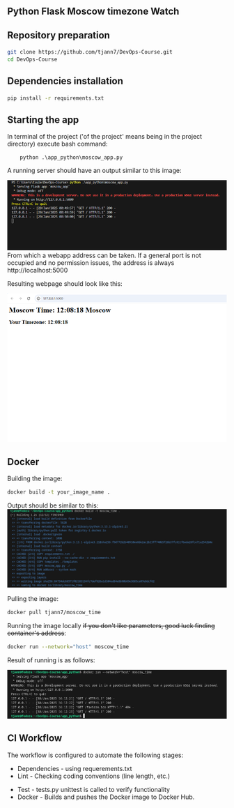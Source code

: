 ## Python Flask Moscow timezone Watch

## Repository preparation

```bash
git clone https://github.com/tjann7/DevOps-Course.git
cd DevOps-Course
```

## Dependencies installation

```bash
pip install -r requirements.txt
```

## Starting the app
In terminal of the project ('of the project' means being in the project directory) execute bash command:

        python .\app_python\moscow_app.py

A running server should have an output similar to this image:

![alt text](./images/image.png)
From which a webapp address can be taken. If a general port is not occupied and no permission issues, the address is always http://localhost:5000

Resulting webpage should look like this:

![alt text](./images/image1.png)

## Docker

Building the image:
```bash
docker build -t your_image_name .
```

Output should be similar to this:
![](images/image_docker1.png)

Pulling the image:
```bash
docker pull tjann7/moscow_time
```

Running the image locally ~~if you don't like parameters, good luck finding container's address~~:
```bash
docker run --network="host" moscow_time
```

Result of running is as follows:

![](images/image_docker2.png)

## CI Workflow

The workflow is configured to automate the following stages:

* Dependencies - using requerements.txt
* Lint - Checking coding conventions (line length, etc.)
<!-- * Snyk - Checks for security vulnerabilities.
* Run - Starts the application. -->
* Test - tests.py unittest is called to verify functionality
* Docker - Builds and pushes the Docker image to Docker Hub.

